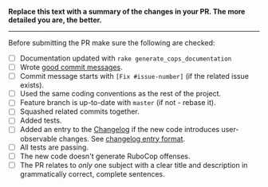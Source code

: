 **Replace this text with a summary of the changes in your PR.
The more detailed you are, the better.**

-----------------

Before submitting the PR make sure the following are checked:

* [ ] Documentation updated with `rake generate_cops_documentation`
* [ ] Wrote [good commit messages][1].
* [ ] Commit message starts with `[Fix #issue-number]` (if the related issue exists).
* [ ] Used the same coding conventions as the rest of the project.
* [ ] Feature branch is up-to-date with `master` (if not - rebase it).
* [ ] Squashed related commits together.
* [ ] Added tests.
* [ ] Added an entry to the [Changelog](../blob/master/CHANGELOG.md) if the new code introduces user-observable changes. See [changelog entry format](../blob/master/CONTRIBUTING.md#changelog-entry-format).
* [ ] All tests are passing.
* [ ] The new code doesn't generate RuboCop offenses.
* [ ] The PR relates to *only* one subject with a clear title
  and description in grammatically correct, complete sentences.

[1]: http://tbaggery.com/2008/04/19/a-note-about-git-commit-messages.html
